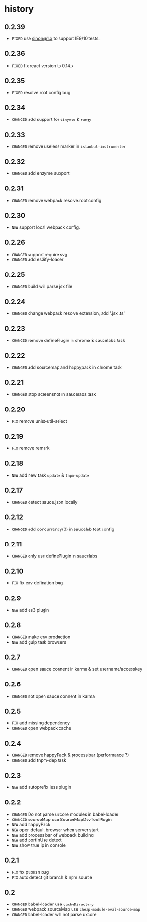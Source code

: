 # history

## 0.2.39

* `FIXED` use sinon@1.x to support IE9/10 tests.

## 0.2.36

* `FIXED` fix react version to 0.14.x

## 0.2.35

* `FIXED` resolve.root config bug 

## 0.2.34

* `CHANGED` add support for `tinymce` & `rangy`

## 0.2.33

* `CHANGED` remove useless marker in `istanbul-instrumenter`

## 0.2.32

* `CHANGED` add enzyme support

## 0.2.31

* `CHANGED` remove webpack resolve.root config

## 0.2.30

* `NEW` support local webpack config.

## 0.2.26

* `CHANGED` support require svg
* `CHANGED` add es3ify-loader 

## 0.2.25

* `CHANGED` build will parse jsx file

## 0.2.24

* `CHANGED` change webpack resolve extension, add '.jsx .ts'

## 0.2.23

* `CHANGED` remove definePlugin in chrome & saucelabs task

## 0.2.22

* `CHANGED` add sourcemap and happypack in chrome task

## 0.2.21

* `CHANGED` stop screenshot in saucelabs task

## 0.2.20

* `FIX` remove unist-util-select

## 0.2.19

* `FIX` remove remark

## 0.2.18

* `NEW` add new task `update` & `tnpm-update`

## 0.2.17

* `CHANGED` detect sauce.json locally

## 0.2.12

* `CHANGED` add concurrency(3) in saucelab test config

## 0.2.11

* `CHANGED` only use definePlugin in saucelabs

## 0.2.10

* `FIX` fix env defination bug

## 0.2.9

* `NEW` add es3 plugin 

## 0.2.8

* `CHANGED` make env production
* `NEW` add gulp task browsers

## 0.2.7

* `CHANGED` open sauce connent in karma & set username/accesskey

## 0.2.6

* `CHANGED` not open sauce connent in karma

## 0.2.5

* `FIX` add missing dependency
* `CHANGED` open webpack cache

## 0.2.4

* `CHANGED` remove happyPack & process bar (performance ?)
* `CHANGED` add tnpm-dep task

## 0.2.3

* `NEW` add autoprefix less plugin

## 0.2.2

* `CHANGED` Do not parse uxcore modules in babel-loader
* `CHANGED` sourceMap use SourceMapDevToolPlugin
* `NEW` add happyPack
* `NEW` open default browser when server start
* `NEW` add process bar of webpack building
* `NEW` add portInUse detect
* `NEW` show true ip in console

## 0.2.1

* `FIX` fix publish bug
* `FIX` auto detect git branch & npm source

## 0.2

* `CHANGED` babel-loader use `cacheDirectory`
* `CHANGED` webpack sourceMap use `cheap-module-eval-source-map`
* `CHANGED` babel-loader will not parse uxcore